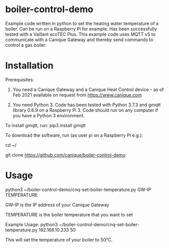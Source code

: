 # boiler-control-demo
Example code written in python to set the heating water temperature of a boiler. Can be run on a Raspberry Pi for example.
Has been successfully tested with a Vaillant ecoTEC Plus.
This example code uses MQTT v5 to communicate with a Canique Gateway and thereby send commands to control a gas boiler.

# Installation
Prerequisites:
1) You need a Canique Gateway and a Canique Heat Control device - as of Feb 2021 available on request from https://www.canique.com

2) You need Python 3. Code has been tested with Python 3.7.3 and gmqtt library 0.6.9 on a Raspberry Pi 3.
Code should run on any computer if you have a Python 3 environment.

To install gmqtt, run:
pip3 install gmqtt

To download the software, run (as user pi on a Raspberry Pi e.g.):

cd ~/

git clone https://github.com/canique/boiler-control-demo

# Usage
python3 ~/boiler-control-demo/cnq-set-boiler-temperature.py GW-IP TEMPERATURE

GW-IP is the IP address of your Canique Gateway

TEMPERATURE is the boiler temperature that you want to set

Example Usage: python3 ~/boiler-control-demo/cnq-set-boiler-temperature.py 192.168.10.233 50

This will set the temperature of your boiler to 50°C.
